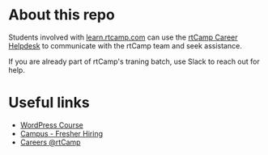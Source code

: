 # About this repo

Students involved with [learn.rtcamp.com](https://learn.rtcamp.com/) can use the [rtCamp Career Helpdesk](https://erp.rtcamp.com/helpdesk) to communicate with the rtCamp team and seek assistance.

If you are already part of rtCamp's traning batch, use Slack to reach out for help.

# Useful links

* [WordPress Course](https://learn.rtcamp.com/)
* [Campus - Fresher Hiring](https://careers.rtcamp.com/campus/)
* [Careers @rtCamp](https://careers.rtcamp.com/)
